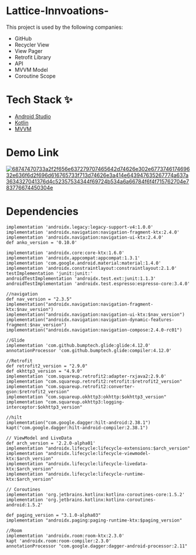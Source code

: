 # Lattice-Innvoations-

This project is used by the following companies:

* GitHub
* Recycler View
* View Pager
* Retrofit Library
* API
* MVVM Model 
* Coroutine Scope

# Tech Stack ✨

* [Android Studio](https://developer.android.com/studio)
* [Kotlin](https://kotlinlang.org/)
* [MVVM](https://www.geeksforgeeks.org/mvvm-model-view-viewmodel-architecture-pattern-in-android/)


# Demo Link 

[![68747470733a2f2f656e637279707465642d74626e302e677374617469632e636f6d2f696d616765733f713d74626e3a414e643947635267774a637a3634327041376d4c52357534344f69724b534a6a66784f6f4f715762704e783776674450304e](https://user-images.githubusercontent.com/86509887/149654216-db60a1a8-948a-4d92-b4df-468749a381f3.jpg)](https://drive.google.com/file/d/1a7W0sCKpAghh4Y7KBV04JkSempBbxG7z/view?usp=sharing)

# Dependencies

    implementation 'androidx.legacy:legacy-support-v4:1.0.0'
    implementation 'androidx.navigation:navigation-fragment-ktx:2.4.0'
    implementation 'androidx.navigation:navigation-ui-ktx:2.4.0'
    def anko_version = '0.10.0'

    implementation 'androidx.core:core-ktx:1.6.0'
    implementation 'androidx.appcompat:appcompat:1.3.1'
    implementation 'com.google.android.material:material:1.4.0'
    implementation 'androidx.constraintlayout:constraintlayout:2.1.0'
    testImplementation 'junit:junit:'
    androidTestImplementation 'androidx.test.ext:junit:1.1.3'
    androidTestImplementation 'androidx.test.espresso:espresso-core:3.4.0'

    //navigation
    def nav_version = "2.3.5"
    implementation("androidx.navigation:navigation-fragment-ktx:$nav_version")
    implementation("androidx.navigation:navigation-ui-ktx:$nav_version")
    implementation("androidx.navigation:navigation-dynamic-features-fragment:$nav_version")
    implementation("androidx.navigation:navigation-compose:2.4.0-rc01")

    //Glide
    implementation 'com.github.bumptech.glide:glide:4.12.0'
    annotationProcessor 'com.github.bumptech.glide:compiler:4.12.0'

    //Retrofit
    def retrofit2_version = "2.9.0"
    def okhttp3_version = "4.9.0"
    implementation 'com.squareup.retrofit2:adapter-rxjava2:2.9.0'
    implementation "com.squareup.retrofit2:retrofit:$retrofit2_version"
    implementation "com.squareup.retrofit2:converter-gson:$retrofit2_version"
    implementation "com.squareup.okhttp3:okhttp:$okhttp3_version"
    implementation "com.squareup.okhttp3:logging-interceptor:$okhttp3_version"

    //hilt
    implementation("com.google.dagger:hilt-android:2.38.1")
    kapt("com.google.dagger:hilt-android-compiler:2.38.1")

    // ViewModel and LiveData
    def arch_version = '2.2.0-alpha01'
    implementation "androidx.lifecycle:lifecycle-extensions:$arch_version"
    implementation "androidx.lifecycle:lifecycle-viewmodel-ktx:$arch_version"
    implementation "androidx.lifecycle:lifecycle-livedata-ktx:$arch_version"
    implementation "androidx.lifecycle:lifecycle-runtime-ktx:$arch_version"

    // Coroutines
    implementation 'org.jetbrains.kotlinx:kotlinx-coroutines-core:1.5.2'
    implementation 'org.jetbrains.kotlinx:kotlinx-coroutines-android:1.5.2'

    def paging_version = "3.1.0-alpha03"
    implementation "androidx.paging:paging-runtime-ktx:$paging_version"

    //Room
    implementation 'androidx.room:room-ktx:2.3.0'
    kapt 'androidx.room:room-compiler:2.3.0'
    annotationProcessor "com.google.dagger:dagger-android-processor:2.11"
